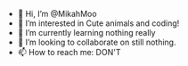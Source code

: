 - 👋 Hi, I’m @MikahMoo
- 👀 I’m interested in Cute animals and coding!
- 🌱 I’m currently learning nothing really
- 💞️ I’m looking to collaborate on still nothing.
- 📫 How to reach me: DON'T

<!---
MikahMoo/MikahMoo is a ✨ special ✨ repository because its `README.md` (this file) appears on your GitHub profile.
You can click the Preview link to take a look at your changes.
--->
